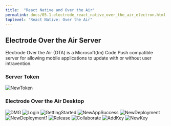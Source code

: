 ```yaml
---
title:  "React Native and Over the Air"
permalink: docs/05.1-electrode_react_native_over_the_air_electron.html
toplevel: "React Native: Over the Air"
---
```


## Electrode Over the Air Server
Electrode Over the Air (OTA) is a Microsoft(tm) Code Push compatible server for allowing mobile applications to update
with or without user intravention.

### Server Token
 ![NewToken](../img/electrode-ota/NewToken.png) 

### Electrode Over the Air Desktop
 ![DMG](../img/electrode-ota/DMG.png)
 ![Login](../img/electrode-ota/Login.png)
 ![GettingStarted](../img/electrode-ota/GettingStarted.png)
 ![NewAppSuccess](../img/electrode-ota/NewAppSuccess.png)
 ![NewDeployment](../img/electrode-ota/NewDeployment.png)
 ![NewDeployment1](../img/electrode-ota/NewDeployment1.png)
 ![Release](../img/electrode-ota/Releases.png)
 ![Collaborate](../img/electrode-ota/Collaborate.png)
 ![AddKey](../img/electrode-ota/AddKey.png)
 ![NewKey](../img/electrode-ota/NewKey.png)
 
 
 